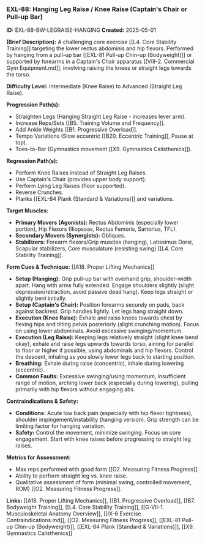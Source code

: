 ### **EXL-88: Hanging Leg Raise / Knee Raise (Captain's Chair or Pull-up Bar)**

**ID:** EXL-88-BW-LEGRAISE-HANGING **Created:** 2025-05-01

**(Brief Description):** A challenging core exercise [[L4. Core Stability Training]] targeting the lower rectus abdominis and hip flexors. Performed by hanging from a pull-up bar [[EXL-81 Pull-up  Chin-up (Bodyweight)]] or supported by forearms in a Captain's Chair apparatus [[VIII-2. Commercial Gym Equipment.md]], involving raising the knees or straight legs towards the torso.

**Difficulty Level:** Intermediate (Knee Raise) to Advanced (Straight Leg Raise).

**Progression Path(s):**

- Straighten Legs (Hanging Straight Leg Raise - increases lever arm).
- Increase Reps/Sets [[B5. Training Volume and Frequency]].
- Add Ankle Weights [[B1. Progressive Overload]].
- Tempo Variations (Slow eccentric [[B20. Eccentric Training]], Pause at top).
- Toes-to-Bar (Gymnastics movement [[X9. Gymnastics  Calisthenics]]).

**Regression Path(s):**

- Perform Knee Raises instead of Straight Leg Raises.
- Use Captain's Chair (provides upper body support).
- Perform Lying Leg Raises (floor supported).
- Reverse Crunches.
- Planks [[EXL-84 Plank (Standard & Variations)]] and variations.

**Target Muscles:**

- **Primary Movers (Agonists):** Rectus Abdominis (especially lower portion), Hip Flexors (Iliopsoas, Rectus Femoris, Sartorius, TFL).
- **Secondary Movers (Synergists):** Obliques.
- **Stabilizers:** Forearm flexors/Grip muscles (hanging), Latissimus Dorsi, Scapular stabilizers, Core musculature (resisting swing) [[L4. Core Stability Training]].

**Form Cues & Technique:** [[A18. Proper Lifting Mechanics]]

- **Setup (Hanging):** Grip pull-up bar with overhand grip, shoulder-width apart. Hang with arms fully extended. Engage shoulders slightly (slight depression/retraction, avoid passive dead hang). Keep legs straight or slightly bent initially.
- **Setup (Captain's Chair):** Position forearms securely on pads, back against backrest. Grip handles lightly. Let legs hang straight down.
- **Execution (Knee Raise):** Exhale and raise knees towards chest by flexing hips and tilting pelvis posteriorly (slight crunching motion). Focus on using lower abdominals. Avoid excessive swinging/momentum.
- **Execution (Leg Raise):** Keeping legs relatively straight (slight knee bend okay), exhale and raise legs upwards towards torso, aiming for parallel to floor or higher if possible, using abdominals and hip flexors. Control the descent, inhaling as you slowly lower legs back to starting position.
- **Breathing:** Exhale during raise (concentric), inhale during lowering (eccentric).
- **Common Faults:** Excessive swinging/using momentum, insufficient range of motion, arching lower back (especially during lowering), pulling primarily with hip flexors without engaging abs.

**Contraindications & Safety:**

- **Conditions:** Acute low back pain (especially with hip flexor tightness), shoulder impingement/instability (hanging version). Grip strength can be limiting factor for hanging variation.
- **Safety:** Control the movement, minimize swinging. Focus on core engagement. Start with knee raises before progressing to straight leg raises.

**Metrics for Assessment:**

- Max reps performed with good form [[O2. Measuring Fitness Progress]].
- Ability to perform straight leg vs. knee raise.
- Qualitative assessment of form (minimal swing, controlled movement, ROM) [[O2. Measuring Fitness Progress]].

**Links:** [[A18. Proper Lifting Mechanics]], [[B1. Progressive Overload]], [[B7. Bodyweight Training]], [[L4. Core Stability Training]], [[G-VII-1. Musculoskeletal Anatomy Overview]], [[IX-6 Exercise Contraindications.md]], [[O2. Measuring Fitness Progress]], [[EXL-81 Pull-up  Chin-up (Bodyweight)]], [[EXL-84 Plank (Standard & Variations)]], [[X9. Gymnastics  Calisthenics]]